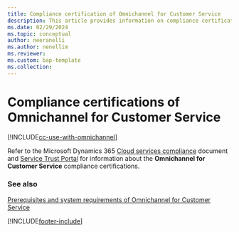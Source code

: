 ```yaml
---
title: Compliance certification of Omnichannel for Customer Service
description: This article provides information on compliance certification requirements for Omnichannel for Customer Service. Use the link in the topic to download the file that contains the compliance information.
ms.date: 02/29/2024
ms.topic: conceptual
author: neeranelli
ms.author: nenellim
ms.reviewer: 
ms.custom: bap-template
ms.collection:
---
```

# Compliance certifications of Omnichannel for Customer Service

[!INCLUDE[cc-use-with-omnichannel](../../includes/cc-use-with-omnichannel.md)]

Refer to the Microsoft Dynamics 365 [Cloud services compliance](https://aka.ms/d365-compliance-list) document and [Service Trust Portal](https://servicetrust.microsoft.com/) for information about the **Omnichannel for Customer Service** compliance certifications.

### See also

[Prerequisites and system requirements of Omnichannel for Customer Service](system-requirements-omnichannel.md)


[!INCLUDE[footer-include](../../includes/footer-banner.md)]
